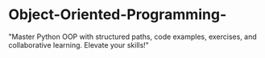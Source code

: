# Object-Oriented-Programming-
"Master Python OOP with structured paths, code examples, exercises, and collaborative learning. Elevate your skills!"
